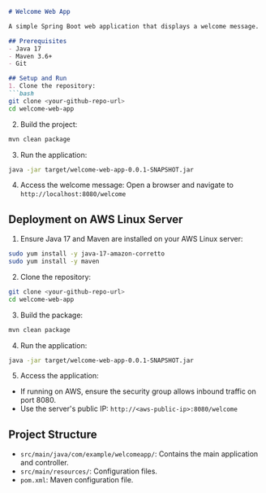 ```markdown
# Welcome Web App

A simple Spring Boot web application that displays a welcome message.

## Prerequisites
- Java 17
- Maven 3.6+
- Git

## Setup and Run
1. Clone the repository:
```bash
git clone <your-github-repo-url>
cd welcome-web-app
```

2. Build the project:
```bash
mvn clean package
```

3. Run the application:
```bash
java -jar target/welcome-web-app-0.0.1-SNAPSHOT.jar
```

4. Access the welcome message:
Open a browser and navigate to `http://localhost:8080/welcome`

## Deployment on AWS Linux Server
1. Ensure Java 17 and Maven are installed on your AWS Linux server:
```bash
sudo yum install -y java-17-amazon-corretto
sudo yum install -y maven
```

2. Clone the repository:
```bash
git clone <your-github-repo-url>
cd welcome-web-app
```

3. Build the package:
```bash
mvn clean package
```

4. Run the application:
```bash
java -jar target/welcome-web-app-0.0.1-SNAPSHOT.jar
```

5. Access the application:
- If running on AWS, ensure the security group allows inbound traffic on port 8080.
- Use the server's public IP: `http://<aws-public-ip>:8080/welcome`

## Project Structure
- `src/main/java/com/example/welcomeapp/`: Contains the main application and controller.
- `src/main/resources/`: Configuration files.
- `pom.xml`: Maven configuration file.
```
